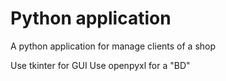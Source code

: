 # Python application
A python application for manage clients of a shop

Use tkinter for GUI
Use openpyxl for a "BD"
